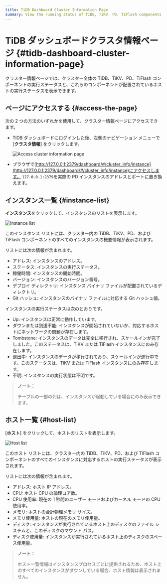 ```yaml
---
title: TiDB Dashboard Cluster Information Page
summary: View the running status of TiDB, TiKV, PD, TiFlash components in the entire cluster and the running status of the host on which these components are located.
---
```


# TiDB ダッシュボードクラスタ情報ページ {#tidb-dashboard-cluster-information-page}

クラスター情報ページでは、クラスター全体の TiDB、TiKV、PD、TiFlash コンポーネントの実行ステータスと、これらのコンポーネントが配置されているホストの実行ステータスを表示できます。

## ページにアクセスする {#access-the-page}

次の 2 つの方法のいずれかを使用して、クラスター情報ページにアクセスできます。

-   TiDB ダッシュボードにログインした後、左側のナビゲーション メニューで [**クラスタ情報**] をクリックします。

    ![Access cluster information page](/media/dashboard/dashboard-cluster-info-access.png)

-   ブラウザで[http://127.0.0.1:2379/dashboard/#/cluster_info/instance](http://127.0.0.1:2379/dashboard/#/cluster_info/instance)にアクセスします。 `127.0.0.1:2379`を実際の PD インスタンスのアドレスとポートに置き換えます。

## インスタンス一覧 {#instance-list}

**インスタンス**をクリックして、インスタンスのリストを表示します。

![Instance list](/media/dashboard/dashboard-cluster-info-instances.png)

このインスタンス リストには、クラスター内の TiDB、TiKV、PD、および TiFlash コンポーネントのすべてのインスタンスの概要情報が表示されます。

リストには次の情報が含まれます。

-   アドレス: インスタンスのアドレス。
-   ステータス: インスタンスの実行ステータス。
-   稼働時間: インスタンスの開始時間。
-   バージョン: インスタンスのバージョン番号。
-   デプロイ ディレクトリ: インスタンス バイナリ ファイルが配置されているディレクトリ。
-   Git ハッシュ: インスタンスのバイナリ ファイルに対応する Git ハッシュ値。

インスタンスの実行ステータスは次のとおりです。

-   Up: インスタンスは正常に動作しています。
-   ダウンまたは到達不能: インスタンスが開始されていないか、対応するホストにネットワークの問題が存在します。
-   Tombstone: インスタンスのデータは完全に移行され、スケールインが完了しました。このステータスは、TiKV または TiFlash インスタンスにのみ存在します。
-   退出中: インスタンスのデータが移行されており、スケールインが進行中です。このステータスは、TiKV または TiFlash インスタンスにのみ存在します。
-   不明: インスタンスの実行状態は不明です。

> **ノート：**
>
> テーブルの一部の列は、インスタンスが起動している場合にのみ表示できます。

## ホスト一覧 {#host-list}

[**ホスト**] をクリックして、ホストのリストを表示します。

![Host list](/media/dashboard/dashboard-cluster-info-hosts.png)

このホスト リストには、クラスター内の TiDB、TiKV、PD、および TiFlash コンポーネントのすべてのインスタンスに対応するホストの実行ステータスが表示されます。

リストには次の情報が含まれます。

-   アドレス: ホスト IP アドレス。
-   CPU: ホスト CPU の論理コア数。
-   CPU 使用率: 現在の 1 秒間のユーザー モードおよびカーネル モードの CPU 使用率。
-   メモリ: ホストの合計物理メモリ サイズ。
-   メモリ使用量: ホストの現在のメモリ使用量。
-   ディスク: インスタンスが実行されているホスト上のディスクのファイル システムと、このディスクのマウント パス。
-   ディスク使用量: インスタンスが実行されているホスト上のディスクのスペース使用量。

> **ノート：**
>
> ホスト一覧情報はインスタンスプロセスごとに提供されるため、ホスト上のすべてのインスタンスがダウンしている場合、ホスト情報は表示されません。
